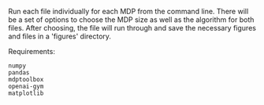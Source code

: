 Run each file individually for each MDP from the command line. There will be a set of options to choose the MDP size as well as the algorithm for both files. After choosing, the file will run through and save the necessary figures and files in a 'figures' directory. 

Requirements:

    numpy
    pandas
    mdptoolbox
    openai-gym
    matplotlib
